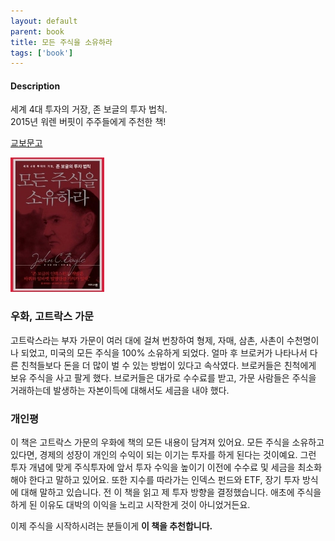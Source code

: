 ```yaml
---
layout: default
parent: book
title: 모든 주식을 소유하라
tags: ['book']
---
```



#### Description
세계 4대 투자의 거장, 존 보글의 투자 법칙.  
2015년 워렌 버핏이 주주들에게 주천한 책!  

[교보문고](https://kyobobook.co.kr/product/detailViewKor.laf?ejkGb=KOR&mallGb=KOR&barcode=9788991814561#N)

![](/assets/images/2019/2019-06-20-18-50-35.png)

### 우화, 고트락스 가문
고트락스라는 부자 가문이 여러 대에 걸쳐 번창하여 형제, 자매, 삼촌, 사촌이 수천명이나 되었고, 미국의 모든 주식을 100% 소유하게 되었다. 얼마 후 브로커가 나타나서 다른 친척들보다 돈을 더 많이 벌 수 있는 방법이 있다고 속삭였다. 브로커들은 친척에게 보유 주식을 사고 팔게 했다. 브로커들은 대가로 수수료를 받고, 가문 사람들은 주식을 거래하는데 발생하는 자본이득에 대해서도 세금을 내야 했다. 

### 개인평
이 책은 고트락스 가문의 우화에 책의 모든 내용이 담겨져 있어요. 모든 주식을 소유하고 있다면, 경제의 성장이 개인의 수익이 되는 이기는 투자를 하게 된다는 것이예요. 그런 투자 개념에 맞게 주식투자에 앞서 투자 수익을 높이기 이전에 수수료 및 세금을 최소화 해야 한다고 말하고 있어요. 또한 지수를 따라가는 인덱스 펀드와 ETF, 장기 투자 방식에 대해 말하고 있습니다.  전 이 책을 읽고 제 투자 방향을 결정했습니다. 애초에 주식을 하게 된 이유도 대박의 이익을 노리고 시작한게 것이 아니었거든요.

이제 주식을 시작하시려는 분들이게 **이 책을 추천합니다.**
